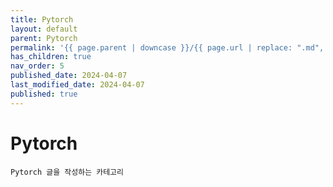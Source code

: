 ```yaml
---
title: Pytorch
layout: default
parent: Pytorch
permalink: '{{ page.parent | downcase }}/{{ page.url | replace: ".md", "" | downcase }}'
has_children: true
nav_order: 5
published_date: 2024-04-07
last_modified_date: 2024-04-07
published: true
---
```


# Pytorch

`Pytorch 글을 작성하는 카테고리`
